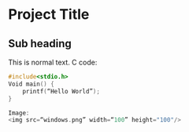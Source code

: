 # Project Title

## Sub heading

This is normal text.
C code:
```c
#include<stdio.h>
Void main() {
	printf(“Hello World”);
}

Image:
<img src=“windows.png” width=“100” height="100"/>
